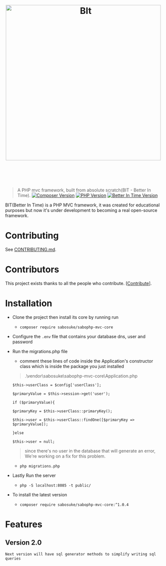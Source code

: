 <h1 align="center">
    <br>
    <img width="500" src="https://firebasestorage.googleapis.com/v0/b/php-mvc-framework-a74d3.appspot.com/o/BIT%20Logo.svg?alt=media&token=dfd627a2-477d-4f47-b193-544929725450" alt="BIt">
    <br>
    <br>
    <br>
</h1>

> A PHP mvc framework, built from absolute scratch(BIT - Better In Time).
[![Composer Version](https://firebasestorage.googleapis.com/v0/b/php-mvc-framework-a74d3.appspot.com/o/composer.svg?alt=media&token=16800661-e162-456c-89dc-c12ebda2b2ab)](#Composer) [![PHP Version](https://firebasestorage.googleapis.com/v0/b/php-mvc-framework-a74d3.appspot.com/o/php.svg?alt=media&token=73bcd493-79dc-451a-a414-a27f657426fb)](#PHP) [![Better In Time Version](https://firebasestorage.googleapis.com/v0/b/php-mvc-framework-a74d3.appspot.com/o/BIT.svg?alt=media&token=fc4a7635-e52b-42be-bda9-39ddbb4f0c83)](#SoftwareVersion)

BIT(Better In Time) is a PHP MVC framework, it was created for educational purposes but now it's under development to becoming a real open-source framework.

# Contributing

See [CONTRIBUTING.md](CONTRIBUTING.md).

# Contributors

This project exists thanks to all the people who contribute. [[Contribute](CONTRIBUTORS.md)].


# Installation

* Clone the project then install its core by running run  
    - ```composer require sabosuke/sabophp-mvc-core```

* Configure the ```.env``` file that contains your database dns, user and password 

* Run the migrations.php file
    - comment these lines of code inside the Application's constructor class which is inside the package you just installed 
    
    > .\vendor\sabosuke\sabophp-mvc-core\Application.php
    
    ```$this->userClass = $config['userClass'];```

    ```$primaryValue = $this->session->get('user');```

    ```if ($primaryValue){```

    ```$primaryKey = $this->userClass::primaryKey();```

    ```$this->user = $this->userClass::findOne([$primaryKey => $primaryValue]);```
    
    ```}else```
        
    ```$this->user = null;```
    
    > since there's no user in the database that will generate an error, We're working on a fix for this problem.

    - ```php migrations.php```

* Lastly Run the server  
    
    - ```php -S localhost:8085 -t public/```

* To install the latest version
    - ```composer require sabosuke/sabophp-mvc-core:^1.0.4```
# Features 

## Version 2.0

    Next version will have sql generator methods to simplify writing sql queries
